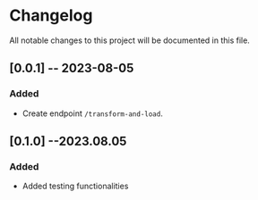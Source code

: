 # Changelog

All notable changes to this project will be documented in this file.


## [0.0.1] -- 2023-08-05

### Added

- Create endpoint `/transform-and-load`.


## [0.1.0] --2023.08.05

### Added

- Added testing functionalities
